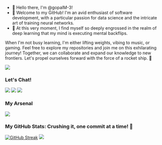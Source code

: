 - 👋 Hello there, I'm @gopalM-3!
- 👀 Welcome to my GitHub! I'm an avid enthusiast of software development, with a particular passion for data science and the intricate art of training neural networks.
- 🌱 At this very moment, I find myself so deeply engrossed in the realm of deep learning that my mind is executing mental backflips.

When I'm not busy learning, I'm either lifting weights, vibing to music, or gaming. Feel free to explore my repositories and join me on this exhilarating journey! Together, we can collaborate and expand our knowledge to new frontiers. Let's propel ourselves forward with the force of a rocket ship. 🚀

![](https://komarev.com/ghpvc/?username=gopalM-3)

### Let's Chat!
[![](https://skillicons.dev/icons?i=gmail)](mailto:gopalmatcha2003@gmail.com)
[![](https://skillicons.dev/icons?i=linkedin)](https://www.linkedin.com/in/gopalmatcha/)
[![](https://skillicons.dev/icons?i=discord)](https://discord.com/users/apollo.iii/)

### My Arsenal
[![](https://skillicons.dev/icons?i=html,css,js,jquery,react,nodejs,ts,express,py,django,flask,fastapi,selenium,tensorflow,pytorch,sklearn,docker,kotlin,androidstudio,dart,flutter,mysql,mongodb,sqlite,postgres,aws,c,cpp,vscode,androidstudio,matlab,r,stackoverflow,vim,webpack,linux,figma)](https://skillicons.dev)

### My GitHub Stats: Crushing it, one commit at a time! 🚀
[![GitHub Streak](https://streak-stats.demolab.com/?user=gopalM-3&theme=dark-smoky&hide_border=true)](https://git.io/streak-stats)
![](https://github-readme-stats.vercel.app/api/top-langs/?username=gopalM-3&layout=compact&hide_border=true&bg_color=0a0d10&title_color=59ded6&text_color=3c8484)
<!---
gopalM-3/gopalM-3 is a ✨ special ✨ repository because its `README.md` (this file) appears on your GitHub profile.
You can click the Preview link to take a look at your changes.
--->
